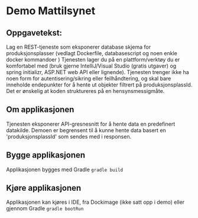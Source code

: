 # Demo Mattilsynet

## Oppgavetekst: 
Lag en REST-tjeneste som eksponerer database skjema for produksjonsplasser (vedlagt
Dockerfile, databasescript og noen enkle docker kommandoer ) Tjenesten lager du på en plattform/verktøy du er komfortabel med (bruk gjerne IntelliJ/Visual Studio (gratis utgaver)
og spring initializr, ASP.NET web API eller lignende).
Tjenesten trenger ikke ha noen form for autentisering/sikring eller feilhåndtering, og skal
bare inneholde endepunkter for å hente ut objekter filtrert på produksjonsplassId.
Det er ønskelig at koden struktureres på en hensynsmessigmåte.

## Om applikasjonen
Tjenesten eksponerer API-gresnesnitt for å hente data en predefinert datakilde. Demoen er begrensent til å
kunne hente data basert en 'produksjonsplassId' som sendes med i responsen. 


## Bygge applikasjonen
Applikasjonen bygges med Gradle
`gradle build`

## Kjøre applikasjonen
Applikasjonen kan kjøres i IDE, fra Dockimage (ikke satt opp i demo) eller gjennom Gradle `gradle bootRun`
